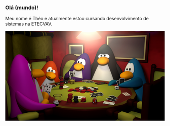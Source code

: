 ### Olá (mundo)!

Meu nome é Théo e atualmente estou cursando desenvolvimento de sistemas na ETECVAV.

![imagem de poker no club penguin](https://github.com/espinafr/espinafr/blob/main/poker.webp?raw=true)
